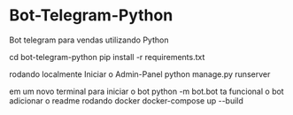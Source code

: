 # Bot-Telegram-Python
Bot telegram para vendas utilizando Python

cd bot-telegram-python
pip install -r requirements.txt

rodando localmente
Iniciar o Admin-Panel
python manage.py runserver

em um novo terminal para iniciar o bot
python -m bot.bot
ta funcional o bot
adicionar o readme
rodando docker 
docker-compose up --build
